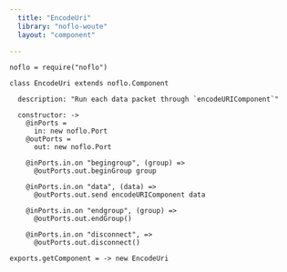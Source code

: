 ```yaml
---
  title: "EncodeUri"
  library: "noflo-woute"
  layout: "component"

---
```


    noflo = require("noflo")
    
    class EncodeUri extends noflo.Component
    
      description: "Run each data packet through `encodeURIComponent`"
    
      constructor: ->
        @inPorts =
          in: new noflo.Port
        @outPorts =
          out: new noflo.Port
    
        @inPorts.in.on "begingroup", (group) =>
          @outPorts.out.beginGroup group
    
        @inPorts.in.on "data", (data) =>
          @outPorts.out.send encodeURIComponent data
    
        @inPorts.in.on "endgroup", (group) =>
          @outPorts.out.endGroup()
    
        @inPorts.in.on "disconnect", =>
          @outPorts.out.disconnect()
    
    exports.getComponent = -> new EncodeUri
    
